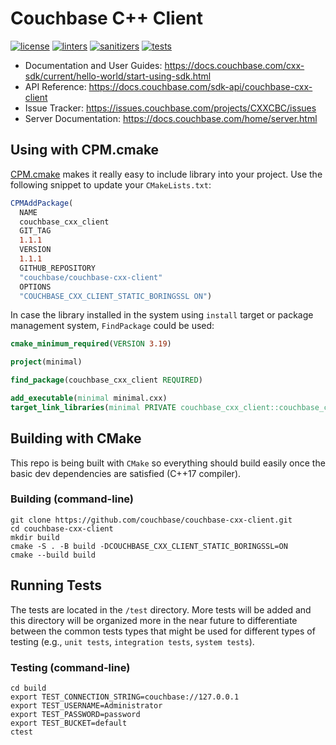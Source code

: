 # Couchbase C++ Client

[![license](https://img.shields.io/github/license/couchbase/couchbase-cxx-client?color=brightgreen)](https://opensource.org/licenses/Apache-2.0)
[![linters](https://img.shields.io/github/actions/workflow/status/couchbase/couchbase-cxx-client/linters.yml?branch=main&label=linters)](https://github.com/couchbase/couchbase-cxx-client/actions?query=workflow%3Alinters+branch%3Amain)
[![sanitizers](https://img.shields.io/github/actions/workflow/status/couchbase/couchbase-cxx-client/sanitizers.yml?branch=main&label=sanitizers)](https://github.com/couchbase/couchbase-cxx-client/actions?query=workflow%3Asanitizers+branch%3Amain)
[![tests](https://img.shields.io/github/actions/workflow/status/couchbase/couchbase-cxx-client/tests.yml?branch=main&label=tests)](https://github.com/couchbase/couchbase-cxx-client/actions?query=workflow%3Atests+branch%3Amain)

* Documentation and User Guides: https://docs.couchbase.com/cxx-sdk/current/hello-world/start-using-sdk.html
* API Reference: https://docs.couchbase.com/sdk-api/couchbase-cxx-client
* Issue Tracker: https://issues.couchbase.com/projects/CXXCBC/issues
* Server Documentation: https://docs.couchbase.com/home/server.html

## Using with CPM.cmake

[CPM.cmake](https://github.com/cpm-cmake/CPM.cmake) makes it really easy to
include library into your project. Use the following snippet to update your
`CMakeLists.txt`:

```cmake
CPMAddPackage(
  NAME
  couchbase_cxx_client
  GIT_TAG
  1.1.1
  VERSION
  1.1.1
  GITHUB_REPOSITORY
  "couchbase/couchbase-cxx-client"
  OPTIONS
  "COUCHBASE_CXX_CLIENT_STATIC_BORINGSSL ON")
```

In case the library installed in the system using `install` target or package
management system, `FindPackage` could be used:

```cmake
cmake_minimum_required(VERSION 3.19)

project(minimal)

find_package(couchbase_cxx_client REQUIRED)

add_executable(minimal minimal.cxx)
target_link_libraries(minimal PRIVATE couchbase_cxx_client::couchbase_cxx_client)
```

## Building with CMake

This repo is being built with `CMake` so everything should build easily once the
basic dev dependencies are satisfied (C++17 compiler).

### Building (command-line)

```shell
git clone https://github.com/couchbase/couchbase-cxx-client.git
cd couchbase-cxx-client
mkdir build
cmake -S . -B build -DCOUCHBASE_CXX_CLIENT_STATIC_BORINGSSL=ON
cmake --build build
```

## Running Tests

The tests are located in the `/test` directory. More tests will be added and
this directory will be organized more in the near future to differentiate
between the common tests types that might be used for different types of testing
(e.g., `unit tests`, `integration tests`, `system tests`).

### Testing (command-line)

```shell
cd build
export TEST_CONNECTION_STRING=couchbase://127.0.0.1
export TEST_USERNAME=Administrator
export TEST_PASSWORD=password
export TEST_BUCKET=default
ctest
```

